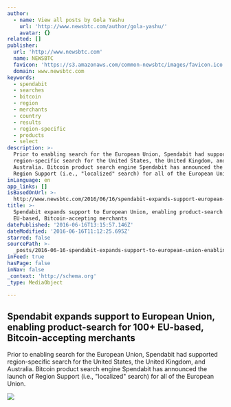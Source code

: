 ```yaml
---
author:
  - name: View all posts by Gola Yashu
    url: 'http://www.newsbtc.com/author/gola-yashu/'
    avatar: {}
related: []
publisher:
  url: 'http://www.newsbtc.com'
  name: NEWSBTC
  favicon: 'https://s3.amazonaws.com/common-newsbtc/images/favicon.ico'
  domain: www.newsbtc.com
keywords:
  - spendabit
  - searches
  - bitcoin
  - region
  - merchants
  - country
  - results
  - region-specific
  - products
  - select
description: >-
  Prior to enabling search for the European Union, Spendabit had supported
  region-specific search for the United States, the United Kingdom, and
  Australia. Bitcoin product search engine Spendabit has announced the launch of
  Region Support (i.e., "localized" search) for all of the European Union.
inLanguage: en
app_links: []
isBasedOnUrl: >-
  http://www.newsbtc.com/2016/06/16/spendabit-expands-support-european-union-enabling-product-search-100-eu-based-bitcoin-accepting-merchants/
title: >-
  Spendabit expands support to European Union, enabling product-search for 100+
  EU-based, Bitcoin-accepting merchants
datePublished: '2016-06-16T13:15:57.146Z'
dateModified: '2016-06-16T11:12:25.695Z'
starred: false
sourcePath: >-
  _posts/2016-06-16-spendabit-expands-support-to-european-union-enabling-produc.md
inFeed: true
hasPage: false
inNav: false
_context: 'http://schema.org'
_type: MediaObject

---
```

<article style=""><h1>Spendabit expands support to European Union, enabling product-search for 100+ EU-based, Bitcoin-accepting merchants</h1><p>Prior to enabling search for the European Union, Spendabit had supported region-specific search for the United States, the United Kingdom, and Australia. Bitcoin product search engine Spendabit has announced the launch of Region Support (i.e., "localized" search) for all of the European Union.</p><img src="http://s3.amazonaws.com/main-newsbtc-images/2016/06/16113529/spendabit.png" /></article>